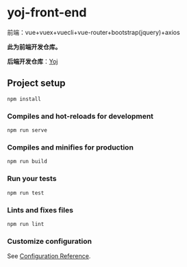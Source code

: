 # yoj-front-end
前端：vue+vuex+vuecli+vue-router+bootstrap(jquery)+axios

**此为前端开发仓库。**

**后端开发仓库**：[Yoj](https://github.com/codeOflI/Yoj)

## Project setup

```
npm install
```

### Compiles and hot-reloads for development
```
npm run serve
```

### Compiles and minifies for production
```
npm run build
```

### Run your tests
```
npm run test
```

### Lints and fixes files
```
npm run lint
```

### Customize configuration
See [Configuration Reference](https://cli.vuejs.org/config/).

